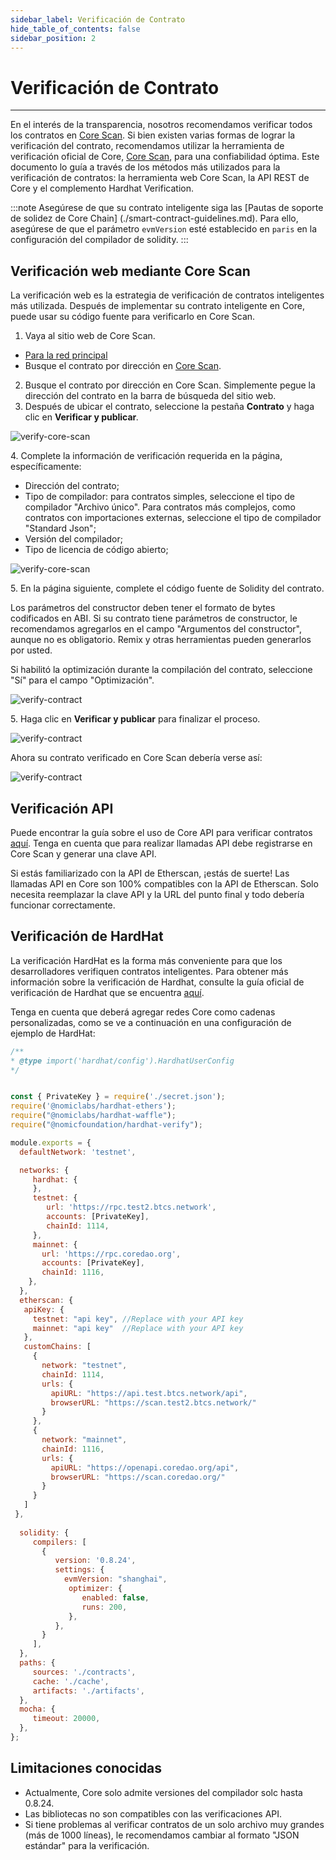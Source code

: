 ```yaml
---
sidebar_label: Verificación de Contrato
hide_table_of_contents: false
sidebar_position: 2
---
```


# Verificación de Contrato

---

En el interés de la transparencia, nosotros recomendamos verificar todos los contratos en [Core Scan](https://scan.coredao.org/). Si bien existen varias formas de lograr la verificación del contrato, recomendamos utilizar la herramienta de verificación oficial de Core, [Core Scan](https://scan.coredao.org/), para una confiabilidad óptima. Este documento lo guía a través de los métodos más utilizados para la verificación de contratos: la herramienta web Core Scan, la API REST de Core y el complemento Hardhat Verification.

:::note
Asegúrese de que su contrato inteligente siga las [Pautas de soporte de solidez de Core Chain] (./smart-contract-guidelines.md). Para ello, asegúrese de que el parámetro `evmVersion` esté establecido en `paris` en la configuración del compilador de solidity.
:::

## Verificación web mediante Core Scan

La verificación web es la estrategia de verificación de contratos inteligentes más utilizada. Después de implementar su contrato inteligente en Core, puede usar su código fuente para verificarlo en Core Scan.

1. Vaya al sitio web de Core Scan.

- [Para la red principal](https://scan.coredao.org/)
- Busque el contrato por dirección en [Core Scan](https://scan.test2.btcs.network).

2. Busque el contrato por dirección en Core Scan. Simplemente pegue la dirección del contrato en la barra de búsqueda del sitio web.
3. Después de ubicar el contrato, seleccione la pestaña **Contrato** y haga clic en **Verificar y publicar**_._

![verify-core-scan](../../../../../static/img/contract-verification/contract-verify-1.avif)

4\. Complete la información de verificación requerida en la página, específicamente:

- Dirección del contrato;
- Tipo de compilador: para contratos simples, seleccione el tipo de compilador "Archivo único". Para contratos más complejos, como contratos con importaciones externas, seleccione el tipo de compilador "Standard Json";
- Versión del compilador;
- Tipo de licencia de código abierto;

![verify-core-scan](../../../../../static/img/contract-verification/contract-verify-2.avif)

5\. En la página siguiente, complete el código fuente de Solidity del contrato.

Los parámetros del constructor deben tener el formato de bytes codificados en ABI. Si su contrato tiene parámetros de constructor, le recomendamos agregarlos en el campo "Argumentos del constructor", aunque no es obligatorio. Remix y otras herramientas pueden generarlos por usted.

Si habilitó la optimización durante la compilación del contrato, seleccione "Sí" para el campo "Optimización".

![verify-contract](../../../../../static/img/contract-verification/contract-verify-3.avif)

5\. Haga clic en **Verificar y publicar** para finalizar el proceso.

![verify-contract](../../../../../static/img/contract-verification/contract-verify-4.avif)

Ahora su contrato verificado en Core Scan debería verse así:

![verify-contract](../../../../../static/img/contract-verification/contract-verify-5.avif)

## Verificación API

Puede encontrar la guía sobre el uso de Core API para verificar contratos [aquí](https://docs.coredao.org/docs/api/api-documents/contracts). Tenga en cuenta que para realizar llamadas API debe registrarse en Core Scan y generar una clave API.

Si estás familiarizado con la API de Etherscan, ¡estás de suerte! Las llamadas API en Core son 100% compatibles con la API de Etherscan. Solo necesita reemplazar la clave API y la URL del punto final y todo debería funcionar correctamente.

## Verificación de HardHat

La verificación HardHat es la forma más conveniente para que los desarrolladores verifiquen contratos inteligentes. Para obtener más información sobre la verificación de Hardhat, consulte la guía oficial de verificación de Hardhat que se encuentra [aquí](https://hardhat.org/hardhat-runner/plugins/nomicfoundation-hardhat-verify).

Tenga en cuenta que deberá agregar redes Core como cadenas personalizadas, como se ve a continuación en una configuración de ejemplo de HardHat:

```javascript
/**
* @type import('hardhat/config').HardhatUserConfig
*/


const { PrivateKey } = require('./secret.json');
require('@nomiclabs/hardhat-ethers');
require("@nomiclabs/hardhat-waffle");
require("@nomicfoundation/hardhat-verify");

module.exports = {
  defaultNetwork: 'testnet',

  networks: {
     hardhat: {
     },
     testnet: {
        url: 'https://rpc.test2.btcs.network',
        accounts: [PrivateKey],
        chainId: 1114,
     },
     mainnet: {
       url: 'https://rpc.coredao.org',
       accounts: [PrivateKey],
       chainId: 1116,
    },
  },
  etherscan: {
   apiKey: {
     testnet: "api key", //Replace with your API key
     mainnet: "api key"  //Replace with your API key
   },
   customChains: [
     {
       network: "testnet",
       chainId: 1114,
       urls: {
         apiURL: "https://api.test.btcs.network/api",
         browserURL: "https://scan.test2.btcs.network/"
       }
     },
     {
       network: "mainnet",
       chainId: 1116,
       urls: {
         apiURL: "https://openapi.coredao.org/api",
         browserURL: "https://scan.coredao.org/"
       }
     }
   ]
 },
 
  solidity: {
     compilers: [
       {
          version: '0.8.24',
          settings: {
            evmVersion: "shanghai",
             optimizer: {
                enabled: false,
                runs: 200,
             },
          },
       }
     ],
  },
  paths: {
     sources: './contracts',
     cache: './cache',
     artifacts: './artifacts',
  },
  mocha: {
     timeout: 20000,
  },
};

```

## Limitaciones conocidas

- Actualmente, Core solo admite versiones del compilador solc hasta 0.8.24.
- Las bibliotecas no son compatibles con las verificaciones API.
- Si tiene problemas al verificar contratos de un solo archivo muy grandes (más de 1000 líneas), le recomendamos cambiar al formato "JSON estándar" para la verificación.

